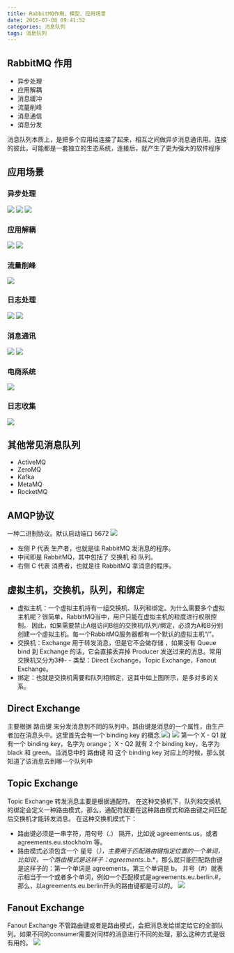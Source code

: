 ```yaml
---
title: RabbitMQ作用、模型、应用场景
date: 2016-07-08 09:41:52
categories: 消息队列
tags: 消息队列
---
```

## RabbitMQ 作用
- 异步处理
- 应用解耦
- 消息缓冲
- 流量削峰
- 消息通信
- 消息分发

<!--more-->

消息队列本质上，是把多个应用给连接了起来，相互之间做异步消息通讯用。连接的彼此，可能都是一套独立的生态系统，连接后，就产生了更为强大的软件程序

## 应用场景
### 异步处理
![](http://ww4.sinaimg.cn/mw690/69045600gw1f5mak1yerzj20ef03o74o.jpg)
![](http://ww4.sinaimg.cn/mw690/69045600gw1f5mak2c7n0j20b305wq3c.jpg)
![](http://ww2.sinaimg.cn/mw690/69045600gw1f5mak2n42vj20fu0593z2.jpg)

### 应用解耦
![](http://ww1.sinaimg.cn/mw690/69045600gw1f5mak35y8zj207y031jrf.jpg)
![](http://ww1.sinaimg.cn/mw690/69045600gw1f5mak3yv93j209m04zdfz.jpg)

### 流量削峰
![](http://ww2.sinaimg.cn/mw690/69045600gw1f5mak4dandj20c4035glt.jpg)

### 日志处理
![](http://ww2.sinaimg.cn/mw690/69045600gw1f5mak4kb34j20co0313yq.jpg)
![](http://ww4.sinaimg.cn/mw690/69045600gw1f5mak4y3uyj20up0bxdhg.jpg)

### 消息通讯
![](http://ww4.sinaimg.cn/mw690/69045600gw1f5mak5fyvmj20ba031wen.jpg)
![](http://ww1.sinaimg.cn/mw690/69045600gw1f5mak5oaz1j20ba039jrm.jpg)

###  电商系统
![](http://ww4.sinaimg.cn/mw690/69045600gw1f5mak6dbxkj20b704s3z2.jpg) 

### 日志收集
![](http://ww2.sinaimg.cn/mw690/69045600gw1f5mak6vh02j20f505kdgs.jpg)


## 其他常见消息队列
- ActiveMQ
- ZeroMQ
- Kafka
- MetaMQ
- RocketMQ


## AMQP协议
一种二进制协议。默认启动端口 5672
![](http://ww3.sinaimg.cn/mw690/69045600jw1f5m9nockcij20ci09ewf8.jpg)

- 左侧 P 代表 生产者，也就是往 RabbitMQ 发消息的程序。
- 中间即是 RabbitMQ，其中包括了 交换机 和 队列。
- 右侧 C 代表 消费者，也就是往 RabbitMQ 拿消息的程序。

## 虚拟主机，交换机，队列，和绑定
- 虚拟主机：一个虚拟主机持有一组交换机、队列和绑定。为什么需要多个虚拟主机呢？很简单，RabbitMQ当中，用户只能在虚拟主机的粒度进行权限控制。 因此，如果需要禁止A组访问B组的交换机/队列/绑定，必须为A和B分别创建一个虚拟主机。每一个RabbitMQ服务器都有一个默认的虚拟主机“/”。
- 交换机：Exchange 用于转发消息，但是它不会做存储 ，如果没有 Queue bind 到 Exchange 的话，它会直接丢弃掉 Producer 发送过来的消息。常用交换机又分为3种- - 类型：Direct Exchange，Topic Exchange，Fanout Exchange。
- 绑定：也就是交换机需要和队列相绑定，这其中如上图所示，是多对多的关系。

## Direct Exchange
主要根据 路由键 来分发消息到不同的队列中。路由键是消息的一个属性，由生产者加在消息头中。这里首先会有一个 binding key 的概念
![](http://ww3.sinaimg.cn/mw690/69045600jw1f5m9nor3nhj20m5084q3x.jpg))
![](http://ww2.sinaimg.cn/mw690/69045600gw1f5m9u0975bj20bc04raaa.jpg)
第一个 X - Q1 就有一个 binding key，名字为 orange； X - Q2 就有 2 个 binding key，名字为 black 和 green。当消息中的 路由键 和 这个 binding key 对应上的时候，那么就知道了该消息去到哪一个队列中

## Topic Exchange
Topic Exchange 转发消息主要是根据通配符。 在这种交换机下，队列和交换机的绑定会定义一种路由模式，那么，通配符就要在这种路由模式和路由键之间匹配后交换机才能转发消息。
在这种交换机模式下：
 
- 路由键必须是一串字符，用句号（.） 隔开，比如说 agreements.us，或者 agreements.eu.stockholm 等。
- 路由模式必须包含一个 星号（*），主要用于匹配路由键指定位置的一个单词，比如说，一个路由模式是这样子：agreements.*.b.*，那么就只能匹配路由键是这样子的：第一个单词是 agreements，第三个单词是 b。 井号（#）就表示相当于一个或者多个单词，例如一个匹配模式是agreements.eu.berlin.#，那么，以agreements.eu.berlin开头的路由键都是可以的。
![](http://ww1.sinaimg.cn/mw690/69045600jw1f5m9nnwkahj20cc08zgn3.jpg)

## Fanout Exchange
Fanout Exchange 不管路由键或者是路由模式，会把消息发给绑定给它的全部队列。如果不同的consumer需要对同样的消息进行不同的处理，那么这种方式是很有用的。
![](http://ww3.sinaimg.cn/mw690/69045600jw1f5m9np2r68j20cl08mjs1.jpg)


